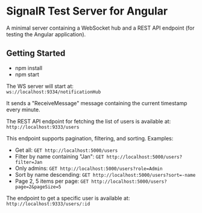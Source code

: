 # SignalR Test Server for Angular

A minimal server containing a WebSocket hub and a REST API endpoint (for testing the Angular application).

## Getting Started

- npm install
- npm start

The WS server will start at:  
`ws://localhost:9334/notificationHub`

It sends a "ReceiveMessage" message containing the current timestamp every minute.

The REST API endpoint for fetching the list of users is available at:  
`http://localhost:9333/users`

This endpoint supports pagination, filtering, and sorting. Examples:

- Get all: `GET http://localhost:5000/users`
- Filter by name containing "Jan": `GET http://localhost:5000/users?filter=Jan`
- Only admins: `GET http://localhost:5000/users?role=Admin`
- Sort by name descending: `GET http://localhost:5000/users?sort=-name`
- Page 2, 5 items per page: `GET http://localhost:5000/users?page=2&pageSize=5`

The endpoint to get a specific user is available at:  
`http://localhost:9333/users/:id`

